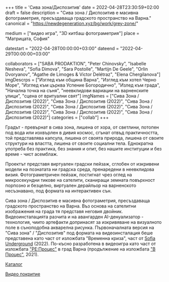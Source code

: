 +++
title = 'Сива зона/Диспозитив'
date = 2022-04-28T23:30:59+02:00
draft = false
description = "Сива зона / Диспозитив е масивна фотограметрия, пресъздаваща градското пространство на Варна."
canonical = "https://newdegeneration.xyz/bg/work/grey-zone/"

medium = ["видео игра", "3D китбаш фотограметрия"]
place = "Матрицата, София"

datestart = "2022-04-28T00:00:00+03:00"
dateend = "2022-04-29T00:00:00+03:00"

collaborators = ["SABA PRODAKTION", "Peter Chinovsky", "Isabelle Nesheva", "Sofia Dimova", "Sara Postolle", "Martijn De Geele", "Orlin Dvoryanov", "Agathe de Limoges & Victor Delétraz", "Elena Chergilanova"]
imgDescrps = ["Изглед към община Варна", "Изглед към хотел Черно Море", "Изглед към църква Успение Богородично", "Излед към града", "Начална точка на съня", "неевклидови вариации на варненските улици", "сцена от вритуални свят"]
imgNames = ["Сива Зона / Диспозитив (2022)", "Сива Зона / Диспозитив (2022)", "Сива Зона / Диспозитив (2022)", "Сива Зона / Диспозитив (2022)", "Сива Зона / Диспозитив (2022)", "Сива Зона / Диспозитив (2022)", "Сива Зона / Диспозитив (2022)"]
categories = ["collab"]
+++

Градът - превърнат в сива зона, лишена от хора, от светлини, потопен под вода или изхвърлен в дивия космос, сгънат отвъд практичността, той представлява капсула, лишена от своята природа, лишена от своите структури на властта, лишена от своите социални тела. Еднократна употреба без практика, без знания и опит, без нашите институции и без време - чист асемблаж. 

Проектът представя виртуален градски пейзаж, сглобен от изкривени модели на познатата ни градска среда, пренаредени в неевклидова визия. Фотограметричен пейзаж, постигнат чрез оглед на микросекундни тикове на сателити, сканиращи земната повърхност порпозно и безцелно, виртуален дерайльор на варненското несъзнавано, под формата на интерактивен сън.

Сива зона / Диспозитив е масивна фотограметрия, пресъздаваща градското пространство на Варна. Въз основа на сателитни изображения на града тя представя неговия двойник. Видеоинсталацията разчита и на авангарден AI-денуализатор - технология, чиито артефакти допринасят за изкривяване на визуалното поле в съноподобна акварелна рисунка. Първоначалната версия на "Сива зона" / "Диспозитив" под формата на видеоинсталация беше представена като част от изложбата "Временна криза", част от [Sofia Underground](https://sofiaunderground.com/%d0%b0%d1%80%d1%85%d0%b8%d0%b2/su-x0xx/) (2022). По-късно разработена в видеоигра като част от изложбата ["РЕ:Процес"](https://newdegeneration.xyz/work/re-process/) в град Варна (продължение на изложбата ["В Процес"](https://newdegeneration.xyz/work/in-process/), 2021).

[Каталог](https://openartfiles.bg/bg/files/download/2766/221207-115215_TEMPORARY%20CRISIS%20PROGRAM.pdf)

[Видео покритие](https://www.youtube.com/watch?v=EKn5Dzx3NxA)
